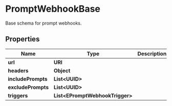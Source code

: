 

# PromptWebhookBase

Base schema for prompt webhooks.

## Properties

| Name | Type | Description | Notes |
|------------ | ------------- | ------------- | -------------|
|**url** | **URI** |  |  |
|**headers** | **Object** |  |  [optional] |
|**includePrompts** | **List&lt;UUID&gt;** |  |  [optional] |
|**excludePrompts** | **List&lt;UUID&gt;** |  |  [optional] |
|**triggers** | **List&lt;EPromptWebhookTrigger&gt;** |  |  [optional] |



